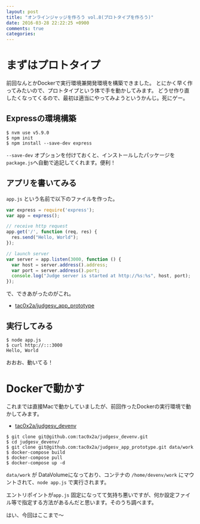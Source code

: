 ```yaml
---
layout: post
title: "オンラインジャッジを作ろう vol.8(プロトタイプを作ろう)"
date: 2016-03-28 22:22:25 +0900
comments: true
categories:
---
```

# まずはプロトタイプ

前回なんとかDockerで実行環境兼開発環境を構築できました。
とにかく早く作ってみたいので、プロトタイプという体で手を動かしてみます。
どうせ作り直したくなってくるので、最初は適当にやってみようというかんじ。死にゲー。

## Expressの環境構築
```
$ nvm use v5.9.0
$ npm init
$ npm install --save-dev express
```
`--save-dev` オプションを付けておくと、インストールしたパッケージを`package.js`へ自動で追記してくれます。便利！

## アプリを書いてみる
`app.js` という名前で以下のファイルを作った。

```js
var express = require('express');
var app = express();

// receive http request
app.get('/', function (req, res) {
  res.send("Hello, World");
});

// launch server
var server = app.listen(3000, function () {
  var host = server.address().address;
  var port = server.address().port;
  console.log("Judge server is started at http://%s:%s", host, port);
});
```

で、できあがったのがこれ。

+ [tac0x2a/judgesv_app_prototype](https://github.com/tac0x2a/judgesv_app_prototype)

## 実行してみる
```
$ node app.js
$ curl http://:::3000
Hello, World
```

おおお、動いてる！


# Dockerで動かす
これまでは直接Macで動かしていましたが、前回作ったDockerの実行環境で動かしてみます。

+ [tac0x2a/judgesv_devenv](https://github.com/tac0x2a/judgesv_devenv)

```
$ git clone git@github.com:tac0x2a/judgesv_devenv.git
$ cd judgesv_devenv/
$ git clone git@github.com:tac0x2a/judgesv_app_prototype.git data/work
$ docker-compose build
$ docker-compose pull
$ docker-compose up -d
```

`data/work` が DataVolumeになっており、コンテナの `/home/devenv/work` にマウントされて、`node app.js` で実行されます。

エントリポイントが`app.js` 固定になってて気持ち悪いですが、何か設定ファイル等で指定する方法があるんだと思います。そのうち調べます。

はい、今回はここまで〜
